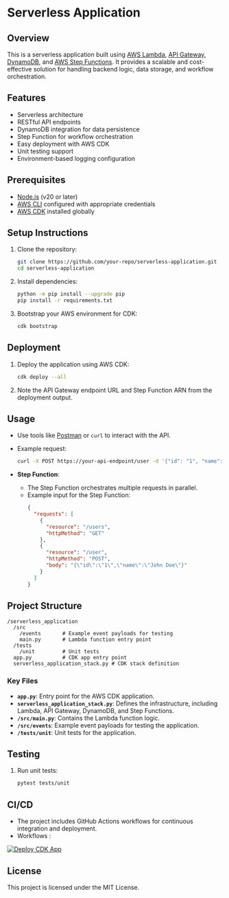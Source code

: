 # Serverless Application

## Overview
This is a serverless application built using [AWS Lambda](https://aws.amazon.com/lambda/), [API Gateway](https://aws.amazon.com/api-gateway/), [DynamoDB](https://aws.amazon.com/dynamodb/), and [AWS Step Functions](https://aws.amazon.com/step-functions/). It provides a scalable and cost-effective solution for handling backend logic, data storage, and workflow orchestration.

## Features
- Serverless architecture
- RESTful API endpoints
- DynamoDB integration for data persistence
- Step Function for workflow orchestration
- Easy deployment with AWS CDK
- Unit testing support
- Environment-based logging configuration

## Prerequisites
- [Node.js](https://nodejs.org/) (v20 or later)
- [AWS CLI](https://aws.amazon.com/cli/) configured with appropriate credentials
- [AWS CDK](https://aws.amazon.com/cdk/) installed globally

## Setup Instructions
1. Clone the repository:
   ```bash
   git clone https://github.com/your-repo/serverless-application.git
   cd serverless-application
   ```

2. Install dependencies:
   ```bash
   python -m pip install --upgrade pip
   pip install -r requirements.txt
   ```

3. Bootstrap your AWS environment for CDK:
   ```bash
   cdk bootstrap
   ```

## Deployment
1. Deploy the application using AWS CDK:
   ```bash
   cdk deploy --all
   ```

2. Note the API Gateway endpoint URL and Step Function ARN from the deployment output.

## Usage
- Use tools like [Postman](https://www.postman.com/) or `curl` to interact with the API.
- Example request:
  ```bash
  curl -X POST https://your-api-endpoint/user -d '{"id": "1", "name": "John Doe"}' -H "Content-Type: application/json"
  ```

- **Step Function**:
  - The Step Function orchestrates multiple requests in parallel.
  - Example input for the Step Function:
    ```json
    {
      "requests": [
        {
          "resource": "/users",
          "httpMethod": "GET"
        },
        {
          "resource": "/user",
          "httpMethod": "POST",
          "body": "{\"id\":\"1\",\"name\":\"John Doe\"}"
        }
      ]
    }
    ```

## Project Structure
```
/serverless_application
  /src
    /events       # Example event payloads for testing
    main.py       # Lambda function entry point
  /tests
    /unit         # Unit tests
  app.py          # CDK app entry point
  serverless_application_stack.py # CDK stack definition
```

### Key Files
- **`app.py`**: Entry point for the AWS CDK application.
- **`serverless_application_stack.py`**: Defines the infrastructure, including Lambda, API Gateway, DynamoDB, and Step Functions.
- **`/src/main.py`**: Contains the Lambda function logic.
- **`/src/events`**: Example event payloads for testing the application.
- **`/tests/unit`**: Unit tests for the application.

## Testing
1. Run unit tests:
   ```bash
   pytest tests/unit
   ```

## CI/CD
- The project includes GitHub Actions workflows for continuous integration and deployment.
- Workflows :

[![Deploy CDK App](https://github.com/SaiJitendraKalli/ServerlessApplication/actions/workflows/deploy-cdk-app.yml/badge.svg?event=workflow_dispatch)](https://github.com/SaiJitendraKalli/ServerlessApplication/actions/workflows/deploy-cdk-app.yml)   
## License
This project is licensed under the MIT License.
